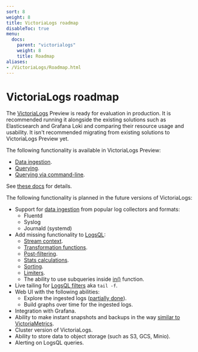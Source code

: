 ```yaml
---
sort: 8
weight: 8
title: VictoriaLogs roadmap
disableToc: true
menu:
  docs:
    parent: "victorialogs"
    weight: 8
    title: Roadmap
aliases:
- /VictoriaLogs/Roadmap.html
---
```


# VictoriaLogs roadmap

The [VictoriaLogs](https://docs.victoriametrics.com/VictoriaLogs/) Preview is ready for evaluation in production.
It is recommended running it alongside the existing solutions such as Elasticsearch and Grafana Loki
and comparing their resource usage and usability.
It isn't recommended migrating from existing solutions to VictoriaLogs Preview yet.

The following functionality is available in VictoriaLogs Preview:

- [Data ingestion](https://docs.victoriametrics.com/VictoriaLogs/data-ingestion/).
- [Querying](https://docs.victoriametrics.com/VictoriaLogs/querying/).
- [Querying via command-line](https://docs.victoriametrics.com/VictoriaLogs/querying/#command-line).

See [these docs](https://docs.victoriametrics.com/VictoriaLogs/) for details.

The following functionality is planned in the future versions of VictoriaLogs:

- Support for [data ingestion](https://docs.victoriametrics.com/VictoriaLogs/data-ingestion/) from popular log collectors and formats:
  - Fluentd
  - Syslog
  - Journald (systemd)
- Add missing functionality to [LogsQL](https://docs.victoriametrics.com/VictoriaLogs/LogsQL.html):
  - [Stream context](https://docs.victoriametrics.com/VictoriaLogs/LogsQL.html#stream-context).
  - [Transformation functions](https://docs.victoriametrics.com/VictoriaLogs/LogsQL.html#transformations).
  - [Post-filtering](https://docs.victoriametrics.com/VictoriaLogs/LogsQL.html#post-filters).
  - [Stats calculations](https://docs.victoriametrics.com/VictoriaLogs/LogsQL.html#stats).
  - [Sorting](https://docs.victoriametrics.com/VictoriaLogs/LogsQL.html#sorting).
  - [Limiters](https://docs.victoriametrics.com/VictoriaLogs/LogsQL.html#limiters).
  - The ability to use subqueries inside [in()](https://docs.victoriametrics.com/VictoriaLogs/LogsQL.html#multi-exact-filter) function.
- Live tailing for [LogsQL filters](https://docs.victoriametrics.com/VictoriaLogs/LogsQL.html#filters) aka `tail -f`.
- Web UI with the following abilities:
  - Explore the ingested logs ([partially done](https://docs.victoriametrics.com/VictoriaLogs/querying/#web-ui)).
  - Build graphs over time for the ingested logs.
- Integration with Grafana.
- Ability to make instant snapshots and backups in the way [similar to VictoriaMetrics](https://docs.victoriametrics.com/#how-to-work-with-snapshots).
- Cluster version of VictoriaLogs.
- Ability to store data to object storage (such as S3, GCS, Minio).
- Alerting on LogsQL queries.
